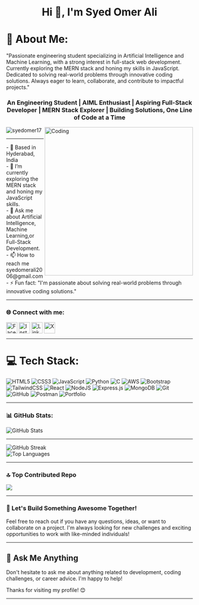 <h1 align="center">Hi 👋, I'm Syed Omer Ali</h1>

# 💫 About Me:
"Passionate engineering student specializing in Artificial Intelligence and Machine Learning, with a strong interest in full-stack web development. Currently exploring the MERN stack and honing my skills in JavaScript. Dedicated to solving real-world problems through innovative coding solutions. Always eager to learn, collaborate, and contribute to impactful projects."

<h3 align="center">An Engineering Student | AIML Enthusiast | Aspiring Full-Stack Developer | MERN Stack Explorer | Building Solutions, One Line of Code at a Time</h3>

<img align="right" alt="Coding" width="400" src="https://user-images.githubusercontent.com/74038190/229223263-cf2e4b07-2615-4f87-9c38-e37600f8381a.gif">

<p align="left"> <img src="https://komarev.com/ghpvc/?username=syedomer17&label=Profile%20views&color=0e75b6&style=flat" alt="syedomer17" /> </p>

<hr />
-  📍 Based in Hyderabad, India <br>
- 🌱 I’m currently exploring the MERN stack and honing my JavaScript skills. <br>
- 💬 Ask me about Artificial Intelligence, Machine Learning,or Full-Stack Development. <br>
- 📫 How to reach me syedomerali2006@gmail.com <br>
- ⚡ Fun fact: "I'm passionate about solving real-world problems through innovative coding solutions." <br>

<hr />

<h3 align="left">🌐 Connect with me:</h3>
<p align="left">
<a href="https://www.facebook.com/share/15dm4xpa4T/" target="blank"><img align="center" src="https://img.shields.io/badge/Facebook-%231877F2.svg?logo=Facebook&logoColor=white" alt="Facebook" height="30" /></a>
<a href="https://www.instagram.com/syedomer934/profilecard/?igsh=bGxqaGcxOXZ1NXg2" target="blank"><img align="center" src="https://img.shields.io/badge/Instagram-%23E4405F.svg?logo=Instagram&logoColor=white" alt="Instagram" height="30" /></a>
<a href="https://www.linkedin.com/in/syed-omer-ali-b73501324?utm_source=share&utm_campaign=share_via&utm_content=profile&utm_medium=android_app" target="blank"><img align="center" src="https://img.shields.io/badge/LinkedIn-%230077B5.svg?logo=linkedin&logoColor=white" alt="LinkedIn" height="30" /></a>
<a href="https://x.com/SyedOmerAl20006" target="blank"><img align="center" src="https://img.shields.io/badge/X-black.svg?logo=X&logoColor=white" alt="X" height="30" /></a>
</p>

<hr />


# 💻 Tech Stack:
![HTML5](https://img.shields.io/badge/html5-%23E34F26.svg?style=for-the-badge&logo=html5&logoColor=white) ![CSS3](https://img.shields.io/badge/css3-%231572B6.svg?style=for-the-badge&logo=css3&logoColor=white) ![JavaScript](https://img.shields.io/badge/javascript-%23323330.svg?style=for-the-badge&logo=javascript&logoColor=%23F7DF1E) ![Python](https://img.shields.io/badge/python-3670A0?style=for-the-badge&logo=python&logoColor=ffdd54) ![C](https://img.shields.io/badge/c-%2300599C.svg?style=for-the-badge&logo=c&logoColor=white) ![AWS](https://img.shields.io/badge/AWS-%23FF9900.svg?style=for-the-badge&logo=amazon-aws&logoColor=white) ![Bootstrap](https://img.shields.io/badge/bootstrap-%238511FA.svg?style=for-the-badge&logo=bootstrap&logoColor=white) ![TailwindCSS](https://img.shields.io/badge/tailwindcss-%2338B2AC.svg?style=for-the-badge&logo=tailwind-css&logoColor=white) ![React](https://img.shields.io/badge/react-%2320232a.svg?style=for-the-badge&logo=react&logoColor=%2361DAFB) ![NodeJS](https://img.shields.io/badge/node.js-6DA55F?style=for-the-badge&logo=node.js&logoColor=white) ![Express.js](https://img.shields.io/badge/express.js-%23404d59.svg?style=for-the-badge&logo=express&logoColor=%2361DAFB) ![MongoDB](https://img.shields.io/badge/MongoDB-%234ea94b.svg?style=for-the-badge&logo=mongodb&logoColor=white) ![Git](https://img.shields.io/badge/git-%23F05033.svg?style=for-the-badge&logo=git&logoColor=white) ![GitHub](https://img.shields.io/badge/github-%23121011.svg?style=for-the-badge&logo=github&logoColor=white) ![Postman](https://img.shields.io/badge/Postman-FF6C37?style=for-the-badge&logo=postman&logoColor=white) ![Portfolio](https://img.shields.io/badge/Portfolio-%23000000.svg?style=for-the-badge&logo=firefox&logoColor=#FF7139)

<hr />

<h3 align="left">📊 GitHub Stats:</h3>
<p align="left">
<img src="https://github-readme-stats.vercel.app/api?username=syedomer17&theme=radical&hide_border=true&include_all_commits=false&count_private=false" alt="GitHub Stats"><br>

<hr>

<img src="https://github-readme-streak-stats.herokuapp.com/?user=syedomer17&theme=radical&hide_border=true" alt="GitHub Streak"><br>
<img  src="https://github-readme-stats.vercel.app/api/top-langs/?username=syedomer17&theme=radical&hide_border=true&include_all_commits=false&count_private=false&layout=compact" alt="Top Languages">

</p>

<hr>

### 🔝 Top Contributed Repo
![](https://github-contributor-stats.vercel.app/api?username=syedomer17&limit=5&theme=radical&combine_all_yearly_contributions=true)

<hr>

### 👥 Let's Build Something Awesome Together!

Feel free to reach out if you have any questions, ideas, or want to collaborate on a project. I'm always looking for new challenges and exciting opportunities to work with like-minded individuals!

<hr>

## 💬 Ask Me Anything

Don't hesitate to ask me about anything related to development, coding challenges, or career advice. I'm happy to help!

Thanks for visiting my profile! 😊

<hr>
